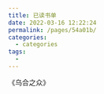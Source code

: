 ```yaml
---
title: 已读书单
date: 2022-03-16 12:22:24
permalink: /pages/54a01b/
categories:
  - categories
tags:
  - 
---
```

《乌合之众》

